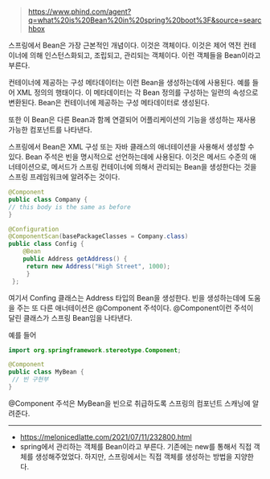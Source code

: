 > https://www.phind.com/agent?q=what%20is%20Bean%20in%20spring%20boot%3F&source=searchbox

스프링에서 Bean은 가장 근본적인 개념이다. 이것은 객체이다. 이것은 제어 역전 컨테이너에 의해 인스턴스화되고, 조립되고, 관리되는 객체이다. 이런 객체들을 Bean이라고 부른다. 

컨테이너에 제공하는 구성 메타데이터는 이런 Bean을 생성하는데에 사용된다. 
예를 들어 XML <bean/> 정의의 행태이다. 이 메타데이터는 각 Bean 정의를 구성하는 일련의 속성으로 변환된다. Bean은 컨테이너에 제공하는 구성 메타데이터로 생성된다. 

또한 이 Bean은 다른 Bean과 함께 연결되어 어플리케이션의 기능을 생성하는 재사용 가능한 컴포넌트를 나타낸다. 

스프링에서 Bean은 XML 구성 또는 자바 클래스의 애너테이션을 사용해서 생성할 수 있다. Bean 주석은 빈을 명시적으로 선언하는데에 사용된다. 이것은 메서드 수준의 애너테이션으로, 메서드가 스프링 컨테이너에 의해서 관리되는 Bean을 생성한다는 것을 스프링 프레임워크에 알려주는 것이다. 

```java
@Component 
public class Company { 
// this body is the same as before 
} 

@Configuration 
@ComponentScan(basePackageClasses = Company.class) 
public class Config { 
	@Bean 
	public Address getAddress() {
	 return new Address("High Street", 1000); 
	 } 
 };
```

여기서 Confing 클래스는 Address 타입의 Bean을 생성한다. 
빈을 생성하는데에 도움을 주는 또 다른 애너테이션은 @Component 주석이다. 
@Component이런 주석이 달린 클래스가 스프링 Bean임을 나타낸다. 

예를 들어
```java
import org.springframework.stereotype.Component;

@Component
public class MyBean {
 // 빈 구현부
}

```

@Component 주석은 MyBean을 빈으로 취급하도록 스프링의 컴포넌트 스캐닝에 알려준다. 

---

- https://melonicedlatte.com/2021/07/11/232800.html
- spring에서 관리하는 객체를 Bean이라고 부른다. 기존에는 new를 통해서 직접 객체를 생성해주었었다. 하지만, 스프링에서는 직접 객체를 생성하는 방법을 지양한다. 

